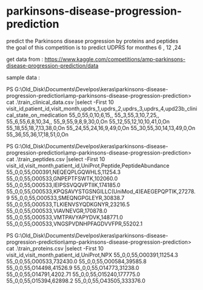 # parkinsons-disease-progression-prediction
predict the Parkinsons disease progression by proteins and peptides  
the goal of this competition is to predict UDPRS for monthes 6 , 12 ,24


get data from :
https://www.kaggle.com/competitions/amp-parkinsons-disease-progression-prediction/data



sample data :

PS G:\Old_Disk\Documents\Develpos\keras\parkinsons-disease-progression-prediction\amp-parkinsons-disease-progression-prediction> cat .\train_clinical_data.csv |select -First 10
visit_id,patient_id,visit_month,updrs_1,updrs_2,updrs_3,updrs_4,upd23b_clinical_state_on_medication
55_0,55,0,10,6,15,,
55_3,55,3,10,7,25,,
55_6,55,6,8,10,34,,
55_9,55,9,8,9,30,0,On
55_12,55,12,10,10,41,0,On
55_18,55,18,7,13,38,0,On
55_24,55,24,16,9,49,0,On
55_30,55,30,14,13,49,0,On
55_36,55,36,17,18,51,0,On

PS G:\Old_Disk\Documents\Develpos\keras\parkinsons-disease-progression-prediction\amp-parkinsons-disease-progression-prediction> cat .\train_peptides.csv |select -First 10
visit_id,visit_month,patient_id,UniProt,Peptide,PeptideAbundance
55_0,0,55,O00391,NEQEQPLGQWHLS,11254.3
55_0,0,55,O00533,GNPEPTFSWTK,102060.0
55_0,0,55,O00533,IEIPSSVQQVPTIIK,174185.0
55_0,0,55,O00533,KPQSAVYSTGSNGILLC(UniMod_4)EAEGEPQPTIK,27278.9
55_0,0,55,O00533,SMEQNGPGLEYR,30838.7
55_0,0,55,O00533,TLKIENVSYQDKGNYR,23216.5
55_0,0,55,O00533,VIAVNEVGR,170878.0
55_0,0,55,O00533,VMTPAVYAPYDVK,148771.0
55_0,0,55,O00533,VNGSPVDNHPFAGDVVFPR,55202.1

PS G:\Old_Disk\Documents\Develpos\keras\parkinsons-disease-progression-prediction\amp-parkinsons-disease-progression-prediction> cat .\train_proteins.csv |select -First 10
visit_id,visit_month,patient_id,UniProt,NPX
55_0,0,55,O00391,11254.3
55_0,0,55,O00533,732430.0
55_0,0,55,O00584,39585.8
55_0,0,55,O14498,41526.9
55_0,0,55,O14773,31238.0
55_0,0,55,O14791,4202.71
55_0,0,55,O15240,177775.0
55_0,0,55,O15394,62898.2
55_0,0,55,O43505,333376.0
